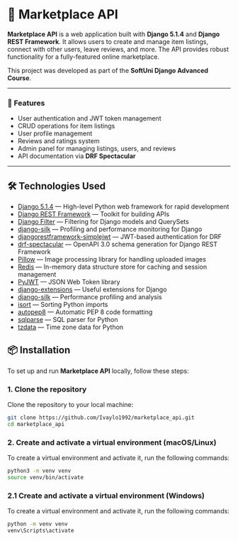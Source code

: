 # 🛒 Marketplace API

**Marketplace API** is a web application built with **Django 5.1.4** and **Django REST Framework**. It allows users to create and manage item listings, connect with other users, leave reviews, and more. The API provides robust functionality for a fully-featured online marketplace.

This project was developed as part of the **SoftUni Django Advanced Course**.

---

### 🚀 Features

- User authentication and JWT token management
- CRUD operations for item listings
- User profile management
- Reviews and ratings system
- Admin panel for managing listings, users, and reviews
- API documentation via **DRF Spectacular**

---

## 🛠️ Technologies Used

- [Django 5.1.4](https://www.djangoproject.com/) — High-level Python web framework for rapid development
- [Django REST Framework](https://www.django-rest-framework.org/) — Toolkit for building APIs
- [Django Filter](https://django-filter.readthedocs.io/en/stable/) — Filtering for Django models and QuerySets
- [django-silk](https://github.com/jazzband/django-silk) — Profiling and performance monitoring for Django
- [djangorestframework-simplejwt](https://github.com/jazzband/django-rest-framework-simplejwt) — JWT-based authentication for DRF
- [drf-spectacular](https://github.com/tfranzel/drf-spectacular) — OpenAPI 3.0 schema generation for Django REST Framework
- [Pillow](https://python-pillow.org/) — Image processing library for handling uploaded images
- [Redis](https://redis.io/) — In-memory data structure store for caching and session management
- [PyJWT](https://pyjwt.readthedocs.io/en/stable/) — JSON Web Token library
- [django-extensions](https://django-extensions.readthedocs.io/en/latest/) — Useful extensions for Django
- [django-silk](https://github.com/jazzband/django-silk) — Performance profiling and analysis
- [isort](https://pycqa.github.io/isort/) — Sorting Python imports
- [autopep8](https://github.com/hhatto/autopep8) — Automatic PEP 8 code formatting
- [sqlparse](https://github.com/andialbrecht/sqlparse) — SQL parser for Python
- [tzdata](https://pypi.org/project/tzdata/) — Time zone data for Python


## 📦 Installation

To set up and run **Marketplace API** locally, follow these steps:

### 1. Clone the repository

Clone the repository to your local machine:

```bash
git clone https://github.com/Ivaylo1992/marketplace_api.git
cd marketplace_api
```

### 2. Create and activate a virtual environment (macOS/Linux)

To create a virtual environment and activate it, run the following commands:

```bash
python3 -m venv venv
source venv/bin/activate
```

### 2.1 Create and activate a virtual environment (Windows)

To create a virtual environment and activate it, run the following commands:

```bash
python -m venv venv
venv\Scripts\activate
```
